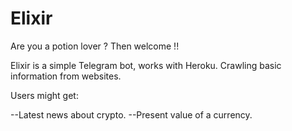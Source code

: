 # Elixir

Are you a potion lover ? 
Then welcome !!

Elixir is a simple Telegram bot, works with Heroku.
Crawling basic information from websites.

Users might get:

--Latest news about crypto.
--Present value of a currency.
